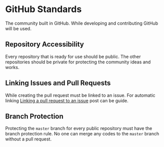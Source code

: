 # GitHub Standards

The community built in GitHub. While developing and contributing GitHub will be used.

## Repository Accessibility

Every repository that is ready for use should be public. The other repositories should be private for protecting the community ideas and works.

## Linking Issues and Pull Requests

While creating the pull request must be linked to an issue. For automatic linking [Linking a pull request to an issue](https://docs.github.com/en/issues/tracking-your-work-with-issues/linking-a-pull-request-to-an-issue) post can be guide.

## Branch Protection

Protecting the `master` branch for every public repository must have the branch protection rule. No one can merge any codes to the `master` branch without a pull request.
